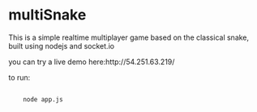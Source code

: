 <h1> multiSnake</h1>
<p>
This is a simple realtime multiplayer game based on the classical snake, built using nodejs and socket.io
</p>
<p>
	you can try a live demo here:http://54.251.63.219/

</p>
<p>
to run:
</p>
<code>
	node app.js
</code>   